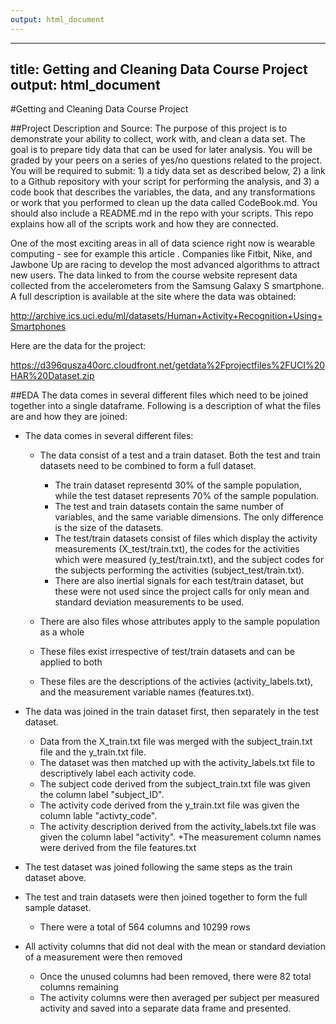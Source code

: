 ```yaml
---
output: html_document
---
```

  ---
  title: Getting and Cleaning Data Course Project
  output: html_document
  ---

#Getting and Cleaning Data Course Project

##Project Description and Source:
The purpose of this project is to demonstrate your ability to collect, work with, and clean a data set. The goal is to prepare tidy data that can be used for later analysis. You will be graded by your peers on a series of yes/no questions related to the project. You will be required to submit: 1) a tidy data set as described below, 2) a link to a Github repository with your script for performing the analysis, and 3) a code book that describes the variables, the data, and any transformations or work that you performed to clean up the data called CodeBook.md. You should also include a README.md in the repo with your scripts. This repo explains how all of the scripts work and how they are connected.

One of the most exciting areas in all of data science right now is wearable computing - see for example this article . Companies like Fitbit, Nike, and Jawbone Up are racing to develop the most advanced algorithms to attract new users. The data linked to from the course website represent data collected from the accelerometers from the Samsung Galaxy S smartphone. A full description is available at the site where the data was obtained:

http://archive.ics.uci.edu/ml/datasets/Human+Activity+Recognition+Using+Smartphones

Here are the data for the project:

https://d396qusza40orc.cloudfront.net/getdata%2Fprojectfiles%2FUCI%20HAR%20Dataset.zip

##EDA
The data comes in several different files which need to be joined together into a single dataframe. Following is a description of what the files are and how they are joined:

* The data comes in several different files:
  + The data consist of a test and a train dataset.  Both the test and train datasets need to be combined to form a full dataset.
    +  The train dataset representd 30% of the sample population, while the test dataset represents 70% of the sample population.
    +  The test and train datasets contain the same number of variables, and the same variable dimensions.  The only difference is the size of the datasets.
    + The test/train datasets consist of files which display the activity measurements (X_test/train.txt), the codes for the activities which were measured (y_test/train.txt), and the subject codes for the subjects performing the activities (subject_test/train.txt).
    + There are also inertial signals for each test/train dataset, but these were not used since the project calls for only mean and standard deviation measurements to be used.

  +  There are also files whose attributes apply to the sample population as a whole
    + These files exist irrespective of test/train datasets and can be applied to both
    + These files are the descriptions of the activies (activity_labels.txt), and the measurement variable names (features.txt).

* The data was joined in the train dataset first, then separately in the test dataset.
  + Data from the X_train.txt file was merged with the subject_train.txt file and the y_train.txt file.
  + The dataset was then matched up with the activity_labels.txt file to descriptively label each activity code.
  + The subject code derived from the subject_train.txt file was given the column label "subject_ID".
  + The activity code derived from the y_train.txt file was given the column lable "activty_code".
  + The activity description derived from the activity_labels.txt file was given the column label "activity".
  +The measurement column names were derived from the file features.txt

* The test dataset was joined following the same steps as the train dataset above.
* The test and train datasets were then joined together to form the full sample dataset.
  + There were a total of 564 columns and 10299 rows

* All activity columns that did not deal with the mean or standard deviation of a measurement were then removed 
  + Once the unused columns had been removed, there were 82 total columns remaining
  + The activity columns were then averaged per subject per measured activity and saved into a separate data frame and presented.


